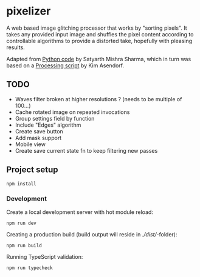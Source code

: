 # pixelizer

A web based image glitching processor that works by "sorting pixels". It takes any provided input image and shuffles
the pixel content according to controllable algorithms to provide a distorted take, hopefully with pleasing results.

Adapted from [Python code](https://github.com/satyarth/pixelsort) by Satyarth Mishra Sharma, which in turn was based on
a [Processing script](https://github.com/kimasendorf/ASDFPixelSort) by Kim Asendorf.

## TODO

 * Waves filter broken at higher resolutions ? (needs to be multiple of 100...)
 * Cache rotated image on repeated invocations
 * Group settings field by function
 * Include "Edges" algorithm
 * Create save button
 * Add mask support
 * Mobile view
 * Create save current state fn to keep filtering new passes

## Project setup

```
npm install
```

### Development

Create a local development server with hot module reload:

```
npm run dev
```

Creating a production build (build output will reside in _./dist/_-folder):

```
npm run build
```

Running TypeScript validation:

```
npm run typecheck
```